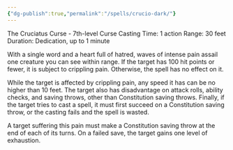 ```yaml
---
{"dg-publish":true,"permalink":"/spells/crucio-dark/"}
---
```


The Cruciatus Curse - 7th-level Curse
Casting Time: 1 action
Range: 30 feet
Duration: Dedication, up to 1 minute

With a single word and a heart full of hatred, waves of intense pain assail one creature you can see within range. If the target has 100 hit points or fewer, it is subject to crippling pain. Otherwise, the spell has no effect on it.

While the target is affected by crippling pain, any speed it has can be no higher than 10 feet. The target also has disadvantage on attack rolls, ability checks, and saving throws, other than Constitution saving throws. Finally, if the target tries to cast a spell, it must first succeed on a Constitution saving throw, or the casting fails and the spell is wasted.

A target suffering this pain must make a Constitution saving throw at the end of each of its turns. On a failed save, the target gains one level of exhaustion.